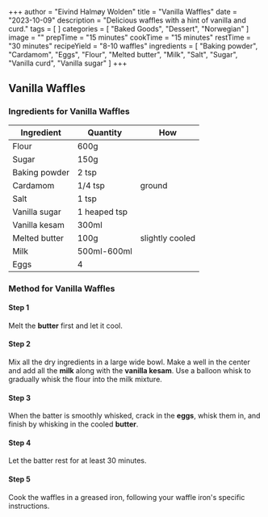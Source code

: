 +++
author = "Eivind Halmøy Wolden"
title = "Vanilla Waffles"
date = "2023-10-09"
description = "Delicious waffles with a hint of vanilla and curd."
tags = [
]
categories = [
    "Baked Goods",
    "Dessert",
    "Norwegian"
]
image = ""
prepTime = "15 minutes"
cookTime = "15 minutes"
restTime = "30 minutes"
recipeYield = "8-10 waffles"
ingredients = [
    "Baking powder",
    "Cardamom",
    "Eggs",
    "Flour",
    "Melted butter",
    "Milk",
    "Salt",
    "Sugar",
    "Vanilla curd",
    "Vanilla sugar"
]
+++

## Vanilla Waffles
### Ingredients for Vanilla Waffles
Ingredient | Quantity | How
---|---|---
Flour               | 600g       |
Sugar               | 150g       |
Baking powder       | 2 tsp      |
Cardamom            | 1/4 tsp    | ground
Salt                | 1 tsp      |
Vanilla sugar       | 1 heaped tsp |
Vanilla kesam       | 300ml      |
Melted butter       | 100g       | slightly cooled
Milk                | 500ml-600ml|
Eggs                | 4          |

### Method for Vanilla Waffles
#### Step 1
Melt the **butter** first and let it cool.

#### Step 2
Mix all the dry ingredients in a large wide bowl. Make a well in the center and add all the **milk** along with the **vanilla kesam**. Use a balloon whisk to gradually whisk the flour into the milk mixture. 

#### Step 3
When the batter is smoothly whisked, crack in the **eggs**, whisk them in, and finish by whisking in the cooled **butter**.

#### Step 4
Let the batter rest for at least 30 minutes.

#### Step 5
Cook the waffles in a greased iron, following your waffle iron's specific instructions.
